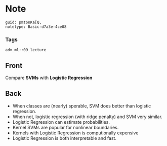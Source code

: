 # Note
```
guid: pmtoKKa[Q,
notetype: Basic-d7a3e-4ce08
```

### Tags
```
adv_ml::09_lecture
```

## Front
Compare <b>SVMs</b> with <b>Logistic Regression</b>

## Back
<div>
  <div>
    <ul>
      <li>When classes are (nearly) sperable, SVM does better than
      logistic regression.
      <li>When not, logistic regression (with ridge penalty) and
      SVM very similar.
      <li>Logistic Regression can estimate probabilities.
      <li>Kernel SVMs are popular for nonlinear boundaries.
      <li>Kernels with Logistic Regression is computionally
      expensive
      <li>Logistic Regression is both interpretable and fast.
    </ul>
  </div>
</div>
